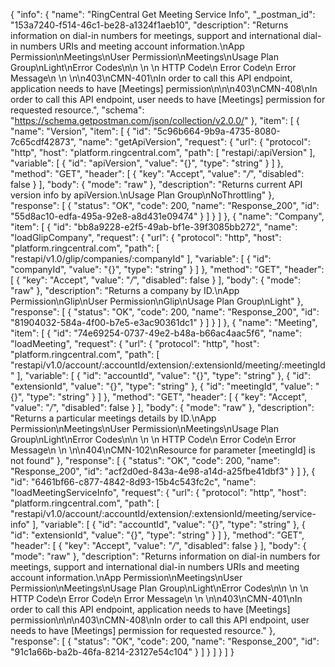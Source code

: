{
  "info": {
    "name": "RingCentral Get Meeting Service Info",
    "_postman_id": "153a7240-f514-46c1-be28-a1324f1aeb10",
    "description": "Returns information on dial-in numbers for meetings, support and international dial-in numbers URIs and meeting account information.\nApp Permission\nMeetings\nUser Permission\nMeetings\nUsage Plan Group\nLight\nError Codes\n\n \n  \n   HTTP Code\n   Error Code\n   Error Message\n   \n \n\n403\nCMN-401\nIn order to call this API endpoint, application needs to have [Meetings] permission\n\n\n403\nCMN-408\nIn order to call this API endpoint, user needs to have [Meetings] permission for requested resource.",
    "schema": "https://schema.getpostman.com/json/collection/v2.0.0/"
  },
  "item": [
    {
      "name": "Version",
      "item": [
        {
          "id": "5c96b664-9b9a-4735-8080-7c65cdf42873",
          "name": "getApiVersion",
          "request": {
            "url": {
              "protocol": "http",
              "host": "platform.ringcentral.com",
              "path": [
                "restapi/:apiVersion"
              ],
              "variable": [
                {
                  "id": "apiVersion",
                  "value": "{}",
                  "type": "string"
                }
              ]
            },
            "method": "GET",
            "header": [
              {
                "key": "Accept",
                "value": "*/*",
                "disabled": false
              }
            ],
            "body": {
              "mode": "raw"
            },
            "description": "Returns current API version info by apiVersion.\nUsage Plan Group\nNoThrottling"
          },
          "response": [
            {
              "status": "OK",
              "code": 200,
              "name": "Response_200",
              "id": "55d8ac10-edfa-495a-92e8-a8d431e09474"
            }
          ]
        }
      ]
    },
    {
      "name": "Company",
      "item": [
        {
          "id": "bb8a9228-e2f5-49ab-bf1e-39f3085bb272",
          "name": "loadGlipCompany",
          "request": {
            "url": {
              "protocol": "http",
              "host": "platform.ringcentral.com",
              "path": [
                "restapi/v1.0/glip/companies/:companyId"
              ],
              "variable": [
                {
                  "id": "companyId",
                  "value": "{}",
                  "type": "string"
                }
              ]
            },
            "method": "GET",
            "header": [
              {
                "key": "Accept",
                "value": "*/*",
                "disabled": false
              }
            ],
            "body": {
              "mode": "raw"
            },
            "description": "Returns a company by ID.\nApp Permission\nGlip\nUser Permission\nGlip\nUsage Plan Group\nLight"
          },
          "response": [
            {
              "status": "OK",
              "code": 200,
              "name": "Response_200",
              "id": "81904032-584a-4f00-b7e5-e3ac90361dc1"
            }
          ]
        }
      ]
    },
    {
      "name": "Meeting",
      "item": [
        {
          "id": "74e69254-0737-49e2-b48a-b66ac4aac5f6",
          "name": "loadMeeting",
          "request": {
            "url": {
              "protocol": "http",
              "host": "platform.ringcentral.com",
              "path": [
                "restapi/v1.0/account/:accountId/extension/:extensionId/meeting/:meetingId"
              ],
              "variable": [
                {
                  "id": "accountId",
                  "value": "{}",
                  "type": "string"
                },
                {
                  "id": "extensionId",
                  "value": "{}",
                  "type": "string"
                },
                {
                  "id": "meetingId",
                  "value": "{}",
                  "type": "string"
                }
              ]
            },
            "method": "GET",
            "header": [
              {
                "key": "Accept",
                "value": "*/*",
                "disabled": false
              }
            ],
            "body": {
              "mode": "raw"
            },
            "description": "Returns a particular meetings details by ID.\nApp Permission\nMeetings\nUser Permission\nMeetings\nUsage Plan Group\nLight\nError Codes\n\n \n  \n   HTTP Code\n   Error Code\n   Error Message\n   \n \n\n404\nCMN-102\nResource for parameter [meetingId] is not found"
          },
          "response": [
            {
              "status": "OK",
              "code": 200,
              "name": "Response_200",
              "id": "acf2d0ed-843a-4e98-a14d-a25fbe41dbf3"
            }
          ]
        },
        {
          "id": "6461bf66-c877-4842-8d93-15b4c543fc2c",
          "name": "loadMeetingServiceInfo",
          "request": {
            "url": {
              "protocol": "http",
              "host": "platform.ringcentral.com",
              "path": [
                "restapi/v1.0/account/:accountId/extension/:extensionId/meeting/service-info"
              ],
              "variable": [
                {
                  "id": "accountId",
                  "value": "{}",
                  "type": "string"
                },
                {
                  "id": "extensionId",
                  "value": "{}",
                  "type": "string"
                }
              ]
            },
            "method": "GET",
            "header": [
              {
                "key": "Accept",
                "value": "*/*",
                "disabled": false
              }
            ],
            "body": {
              "mode": "raw"
            },
            "description": "Returns information on dial-in numbers for meetings, support and international dial-in numbers URIs and meeting account information.\nApp Permission\nMeetings\nUser Permission\nMeetings\nUsage Plan Group\nLight\nError Codes\n\n \n  \n   HTTP Code\n   Error Code\n   Error Message\n   \n \n\n403\nCMN-401\nIn order to call this API endpoint, application needs to have [Meetings] permission\n\n\n403\nCMN-408\nIn order to call this API endpoint, user needs to have [Meetings] permission for requested resource."
          },
          "response": [
            {
              "status": "OK",
              "code": 200,
              "name": "Response_200",
              "id": "91c1a66b-ba2b-46fa-8214-23127e54c104"
            }
          ]
        }
      ]
    }
  ]
}